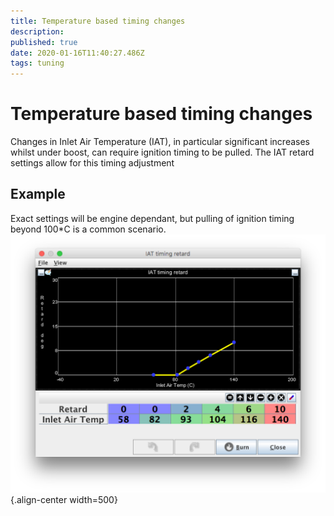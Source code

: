 ```yaml
---
title: Temperature based timing changes
description: 
published: true
date: 2020-01-16T11:40:27.486Z
tags: tuning
---
```


# Temperature based timing changes
Changes in Inlet Air Temperature (IAT), in particular significant increases whilst under boost, can require ignition timing to be pulled. The IAT retard settings allow for this timing adjustment

## Example
Exact settings will be engine dependant, but pulling of ignition timing beyond 100\*C is a common scenario.
![iat_retard.png](/img/ignition/iat_retard.png){.align-center width=500}